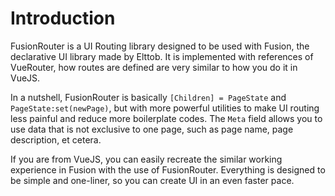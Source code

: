 # Introduction

FusionRouter is a UI Routing library designed to be used with Fusion, the declarative UI library made by Elttob. It is implemented with references of VueRouter, how routes are defined are very similar to how you do it in VueJS.

In a nutshell, FusionRouter is basically `[Children] = PageState` and `PageState:set(newPage)`, but with more powerful utilities to make UI routing less painful and reduce more boilerplate codes. The `Meta` field allows you to use data that is not exclusive to one page, such as page name, page description, et cetera.

If you are from VueJS, you can easily recreate the similar working experience in Fusion with the use of FusionRouter. Everything is designed to be simple and one-liner, so you can create UI in an even faster pace.